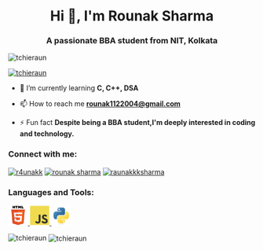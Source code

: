 <h1 align="center">Hi 👋, I'm Rounak Sharma</h1>
<h3 align="center">A passionate BBA student from NIT, Kolkata</h3>

<p align="left"> <img src="https://komarev.com/ghpvc/?username=tchieraun&label=Profile%20views&color=0e75b6&style=flat" alt="tchieraun" /> </p>

<p align="left"> <a href="https://github.com/ryo-ma/github-profile-trophy"><img src="https://github-profile-trophy.vercel.app/?username=tchieraun" alt="tchieraun" /></a> </p>

- 🌱 I’m currently learning **C, C++, DSA**

- 📫 How to reach me **rounak1122004@gmail.com**

- ⚡ Fun fact **Despite being a BBA student,I'm deeply interested in coding and technology.**

<h3 align="left">Connect with me:</h3>
<p align="left">
<a href="https://twitter.com/r4unakk" target="blank"><img align="center" src="https://raw.githubusercontent.com/rahuldkjain/github-profile-readme-generator/master/src/images/icons/Social/twitter.svg" alt="r4unakk" height="30" width="40" /></a>
<a href="https://linkedin.com/in/rounak sharma" target="blank"><img align="center" src="https://raw.githubusercontent.com/rahuldkjain/github-profile-readme-generator/master/src/images/icons/Social/linked-in-alt.svg" alt="rounak sharma" height="30" width="40" /></a>
<a href="https://instagram.com/raunakkksharma" target="blank"><img align="center" src="https://raw.githubusercontent.com/rahuldkjain/github-profile-readme-generator/master/src/images/icons/Social/instagram.svg" alt="raunakkksharma" height="30" width="40" /></a>
</p>

<h3 align="left">Languages and Tools:</h3>
<p align="left"> <a href="https://www.w3.org/html/" target="_blank" rel="noreferrer"> <img src="https://raw.githubusercontent.com/devicons/devicon/master/icons/html5/html5-original-wordmark.svg" alt="html5" width="40" height="40"/> </a> <a href="https://developer.mozilla.org/en-US/docs/Web/JavaScript" target="_blank" rel="noreferrer"> <img src="https://raw.githubusercontent.com/devicons/devicon/master/icons/javascript/javascript-original.svg" alt="javascript" width="40" height="40"/> </a> <a href="https://www.python.org" target="_blank" rel="noreferrer"> <img src="https://raw.githubusercontent.com/devicons/devicon/master/icons/python/python-original.svg" alt="python" width="40" height="40"/> </a> </p>

<p><img align="left" src="https://github-readme-stats.vercel.app/api/top-langs?username=tchieraun&show_icons=true&locale=en&layout=compact" alt="tchieraun" /></p>

<p>&nbsp;<img align="center" src="https://github-readme-stats.vercel.app/api?username=tchieraun&show_icons=true&locale=en" alt="tchieraun" /></p>
